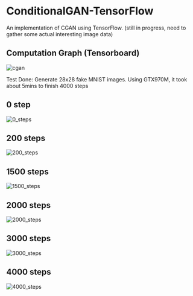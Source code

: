 # ConditionalGAN-TensorFlow
An implementation of CGAN using TensorFlow. 
(still in progress, need to gather some actual interesting image data) 
## Computation Graph (Tensorboard)
![cgan](checkpoints/20170817-0011/ComputationGraph.png)

Test Done:
Generate 28x28 fake MNIST images.
Using GTX970M, it took about 5mins to finish 4000 steps

## 0 step
![0_steps](checkpoints/20170817-0011/000.png)
## 200 steps
![200_steps](checkpoints/20170817-0011/200.png)
## 1500 steps
![1500_steps](checkpoints/20170817-0011/1500.png)
## 2000 steps
![2000_steps](checkpoints/20170817-0011/2000.png)
## 3000 steps
![3000_steps](checkpoints/20170817-0011/3000.png)
## 4000 steps
![4000_steps](checkpoints/20170817-0011/4000.png)
